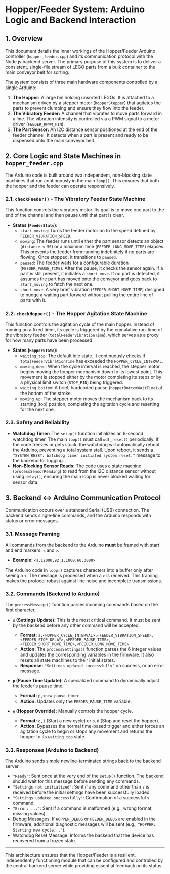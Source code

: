 # Hopper/Feeder System: Arduino Logic and Backend Interaction

## 1. Overview

This document details the inner workings of the Hopper/Feeder Arduino controller (`hopper_feeder.cpp`) and its communication protocol with the Node.js backend server. The primary purpose of this system is to deliver a consistent, single-file stream of LEGO parts from a bulk container to the main conveyor belt for sorting.

The system consists of three main hardware components controlled by a single Arduino:

1.  **The Hopper:** A large bin holding unsorted LEGOs. It is attached to a mechanism driven by a stepper motor (`hopperStepper`) that agitates the parts to prevent clumping and ensure they flow into the feeder.
2.  **The Vibratory Feeder:** A channel that vibrates to move parts forward in a line. The vibration intensity is controlled via a PWM signal to a motor driver (`FEEDER_RPWM_PIN`).
3.  **The Part Sensor:** An I2C distance sensor positioned at the end of the feeder channel. It detects when a part is present and ready to be dispensed onto the main conveyor belt.

## 2. Core Logic and State Machines in `hopper_feeder.cpp`

The Arduino code is built around two independent, non-blocking state machines that run continuously in the main `loop()`. This ensures that both the hopper and the feeder can operate responsively.

### 2.1. `checkFeeder()` - The Vibratory Feeder State Machine

This function controls the vibratory motor. Its goal is to move one part to the end of the channel and then pause until that part is clear.

- **States (`FeederState`):**
  - `start_moving`: Turns the feeder motor on to the speed defined by `FEEDER_VIBRATION_SPEED`.
  - `moving`: The feeder runs until either the part sensor detects an object (`distance < 50`) or a maximum time (`FEEDER_LONG_MOVE_TIME`) elapses. This prevents the feeder from running indefinitely if no parts are flowing. Once stopped, it transitions to `paused`.
  - `paused`: The feeder waits for a configurable duration (`FEEDER_PAUSE_TIME`). After the pause, it checks the sensor again. If a part is still present, it initiates a `short_move`. If no part is detected, it assumes the part has moved onto the conveyor and goes back to `start_moving` to fetch the next one.
  - `short_move`: A very brief vibration (`FEEDER_SHORT_MOVE_TIME`) designed to nudge a waiting part forward without pulling the entire line of parts with it.

### 2.2. `checkHopper()` - The Hopper Agitation State Machine

This function controls the agitation cycle of the main hopper. Instead of running on a fixed timer, its cycle is triggered by the cumulative run-time of the vibratory feeder (`totalFeederVibrationTime`), which serves as a proxy for how many parts have been processed.

- **States (`HopperState`):**
  - `waiting_top`: The default idle state. It continuously checks if `totalFeederVibrationTime` has exceeded the `HOPPER_CYCLE_INTERVAL`.
  - `moving_down`: When the cycle interval is reached, the stepper motor begins moving the hopper mechanism down to its lowest point. This movement is stopped either by the motor completing its steps or by a physical limit switch (`STOP_PIN`) being triggered.
  - `waiting_bottom`: A brief, hardcoded pause (`hopperBottomWaitTime`) at the bottom of the stroke.
  - `moving_up`: The stepper motor moves the mechanism back to its starting (top) position, completing the agitation cycle and resetting for the next one.

### 2.3. Safety and Reliability

- **Watchdog Timer:** The `setup()` function initializes an 8-second watchdog timer. The main `loop()` must call `wdt_reset()` periodically. If the code freezes or gets stuck, the watchdog will automatically reboot the Arduino, preventing a total system stall. Upon reboot, it sends a `"SYSTEM RESET: Watchdog timer initiated system reset."` message to the backend for logging.
- **Non-Blocking Sensor Reads:** The code uses a state machine (`processSensorReading`) to read from the I2C distance sensor without using `delay()`, ensuring the main loop is never blocked waiting for sensor data.

## 3. Backend <-> Arduino Communication Protocol

Communication occurs over a standard Serial (USB) connection. The backend sends single-line commands, and the Arduino responds with status or error messages.

### 3.1. Message Framing

All commands from the backend to the Arduino **must** be framed with start and end markers: `<` and `>`.

- **Example:** `<s,12000,92,1,1000,60,3000>`

The Arduino code in `loop()` captures characters into a buffer only after seeing a `<`. The message is processed when a `>` is received. This framing makes the protocol robust against line noise and incomplete transmissions.

### 3.2. Commands (Backend to Arduino)

The `processMessage()` function parses incoming commands based on the first character.

- **`s` (Settings Update):** This is the most critical command. It must be sent by the backend before any other command will be accepted.

  - **Format:** `s,<HOPPER_CYCLE_INTERVAL>,<FEEDER_VIBRATION_SPEED>,<FEEDER_STOP_DELAY>,<FEEDER_PAUSE_TIME>,<FEEDER_SHORT_MOVE_TIME>,<FEEDER_LONG_MOVE_TIME>`
  - **Action:** The `processSettings()` function parses the 6 integer values and updates the corresponding variables in the firmware. It also resets all state machines to their initial states.
  - **Response:** `"Settings updated successfully"` on success, or an error message.

- **`p` (Pause Time Update):** A specialized command to dynamically adjust the feeder's pause time.

  - **Format:** `p,<new_pause_time>`
  - **Action:** Updates only the `FEEDER_PAUSE_TIME` variable.

- **`o` (Hopper Override):** Manually controls the hopper cycle.
  - **Format:** `o,1` (Start a new cycle) or `o,0` (Stop and reset the hopper).
  - **Action:** Bypasses the normal time-based trigger and either forces an agitation cycle to begin or stops any movement and returns the hopper to its `waiting_top` state.

### 3.3. Responses (Arduino to Backend)

The Arduino sends simple newline-terminated strings back to the backend server.

- `"Ready"`: Sent once at the very end of the `setup()` function. The backend should wait for this message before sending any commands.
- `"Settings not initialized"`: Sent if any command other than `s` is received before the initial settings have been successfully loaded.
- `"Settings updated successfully"`: Confirmation of a successful `s` command.
- `"Error: ..."`: Sent if a command is malformed (e.g., wrong format, missing values).
- Debug Messages: If `HOPPER_DEBUG` or `FEEDER_DEBUG` are enabled in the firmware, additional diagnostic messages will be sent (e.g., `"HOPPER: Starting new cycle..."`).
- Watchdog Reset Message: Informs the backend that the device has recovered from a frozen state.

---

This architecture ensures that the Hopper/Feeder is a resilient, independently functioning module that can be configured and controlled by the central backend server while providing essential feedback on its status.
